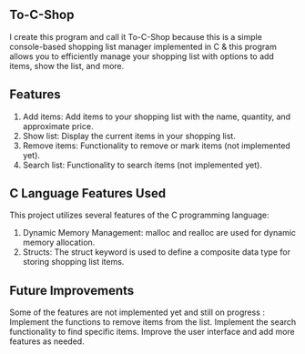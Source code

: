 ## To-C-Shop

I create this program and call it To-C-Shop because this is a simple console-based shopping list manager implemented in C & this program allows you to efficiently manage your shopping list with options to add items, show the list, and more.

## Features

1. Add items: Add items to your shopping list with the name, quantity, and approximate price.
2. Show list: Display the current items in your shopping list.
3. Remove items: Functionality to remove or mark items (not implemented yet).
4. Search list: Functionality to search items (not implemented yet).

## C Language Features Used

This project utilizes several features of the C programming language:

1. Dynamic Memory Management: malloc and realloc are used for dynamic memory allocation.
2. Structs: The struct keyword is used to define a composite data type for storing shopping list items.

## Future Improvements

Some of the features are not implemented yet and still on progress :
Implement the functions to remove items from the list.
Implement the search functionality to find specific items.
Improve the user interface and add more features as needed.

